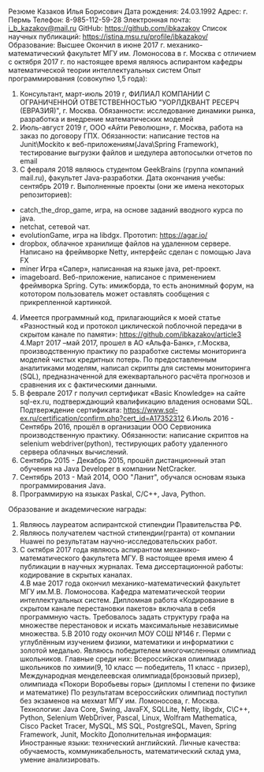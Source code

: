 Резюме
Казаков Илья Борисович
Дата рождения: 24.03.1992
Адрес: г. Пермь
Телефон: 8-985-112-59-28
Электронная почта: i_b_kazakov@mail.ru
GitHub: https://github.com/ibkazakov
Список научных публикаций: https://istina.msu.ru/profile/ibkazakov/
Образование:  Высшее
Окончил в июне 2017 г. механико-математический факультет МГУ им. Ломоносова в г. Москва с отличием
с октября 2017 г. по настоящее время являюсь аспирантом кафедры математической теории интеллектуальных систем
Опыт программирования (совокупно 1,5 года):
1. Консультант,  март-июль 2019 г, ФИЛИАЛ КОМПАНИИ С ОГРАНИЧЕННОЙ ОТВЕТСТВЕННОСТЬЮ "УОРЛДКВАНТ РЕСЕРЧ (ЕВРАЗИЯ)", г. Москва.
Обязанности: исследование динамики рынка, разработка и внедрение математических моделей
2. Июль-август 2019 г, ООО «Айти Революшн», г. Москва, работа на заказ по договору ГПХ. Обязанности: написание тестов на Junit\Mockito к веб-приложениям(Java\Spring Framework), тестирование выгрузки файлов и шедулера автопосылки отчетов по email
3.  С февраля 2018 являюсь студентом GeekBrains (группа компаний mail.ru), факультет Java-разработки.
Дата окончания учебы: сентябрь 2019 г.
Выполненные проекты (они же имена некоторых репозиториев):
- catch_the_drop_game, игра, на основе заданий вводного курса по java.
- netchat, сетевой чат.
- evolutionGame, игра на libdgx. Прототип:   https://agar.io/
- dropbox, облачное хранилище файлов на удаленном сервере. Написано на фреймворке Netty, интерфейс сделан с помощью Java FX
- miner Игра «Сапер», написанная на языке java, pet-проект.
- imageboard. Веб-приложение, написаное с применением фреймворка Spring. Суть: имижборда, то есть анонимный форум, на кототором пользователь может оставлять сообщения с прикрепленной картинкой.
4. Имеется программный код, прилагающийся к моей статье «Разностный код и протокол циклической поблочной передачи в скрытом канале по памяти»:
https://github.com/ibkazakov/article3
	4.Март 2017 –май 2017, прошел в АО «Альфа-Банк», г.Москва,  производственную практику по разработке системы мониторинга моделей чистых кредитных потерь.
По предоставленным аналитиками моделям, написал скрипты для системы мониторинга (SQL), предназначенной для ежеквартального расчёта  прогнозов и сравнения их с фактическими данными. 
5. В феврале 2017 г получил сертификат «Basic Knowledge» на сайте sql-ex.ru, подтверждающий квалификацию владения основами SQL. Подтверждение сертификата: 
https://www.sql-ex.ru/certification/confirm.php?cert_id=A17352312
6.Июль 2016 - Сентябрь 2016, прошёл в организации  ООО Сервионика производственную практику. Обязанности: написание скриптов на selenium webdriver(python), тестирующих работу удаленного сервера облачных вычислений. 
6. Сентябрь 2015 - Декабрь 2015, прошёл дистанционный этап обучения на Java Developer  в компании NetCracker.
7. Сентябрь 2013 - Май 2014, OOO "Ланит", обучался основам языка программирования Java.
8. Программирую на языках Paskal, C/C++, Java, Python.

Образование и академические награды: 
1. Являюсь лауреатом аспирантской стипендии Правительства РФ.
2. Являюсь получателем  частной стипендии(гранта) от компании Huawei по результатам научно-исследовательских работ.
3. С октября 2017 года являюсь аспирантом механико-математического факультета МГУ. В настоящее время имею 4 публикации в научных журналах. Тема диссертационной работы: кодирование в скрытых каналах.  
4.В мае 2017 года окончил механико-математический факультет  МГУ им.М.В. Ломоносова. Кафедра математической теории интеллектуальных систем. Дипломная работа «Кодирование в скрытом канале перестановки пакетов» включала в себя программную часть. Требовалось задать структуру графа на множестве перестановок и искать максимальные независимые множества.
5.В  2010 году окончил МОУ СОШ №146 г. Перми с углублённым изучением физики, математики и информатики с золотой медалью. Являюсь победителем многочисленных олимпиад школьников. Главные среди них: Всероссийская олимпиада школьников по химии(9, 10 класс — победитель, 11 класс  - призер), Международная менделеевская олимпиада(бронзовый призер), олимпиада «Покори Воробьевы горы» (дипломы I степени по физике и математике)
По результатам всероссийских олимпиад поступил без экзаменов на мехмат МГУ им. Ломоносова, г. Москва.
Технологии: 
Java Core, Swing, JavaFX, SQLLite, Netty, libgdx, C\C++, Python, Selenium WebDriver, Pascal, Linux, Wolfram Mathematica, Cisco Packet Tracer, MySQL, MS SQL, PostgreSQL, Maven, Spring Framework, Junit, Mockito
Дополнительная информация:   Иностранные языки: технический английский.
Личные качества: обучаемость, коммуникабельность, математический склад ума, умение анализировать.
